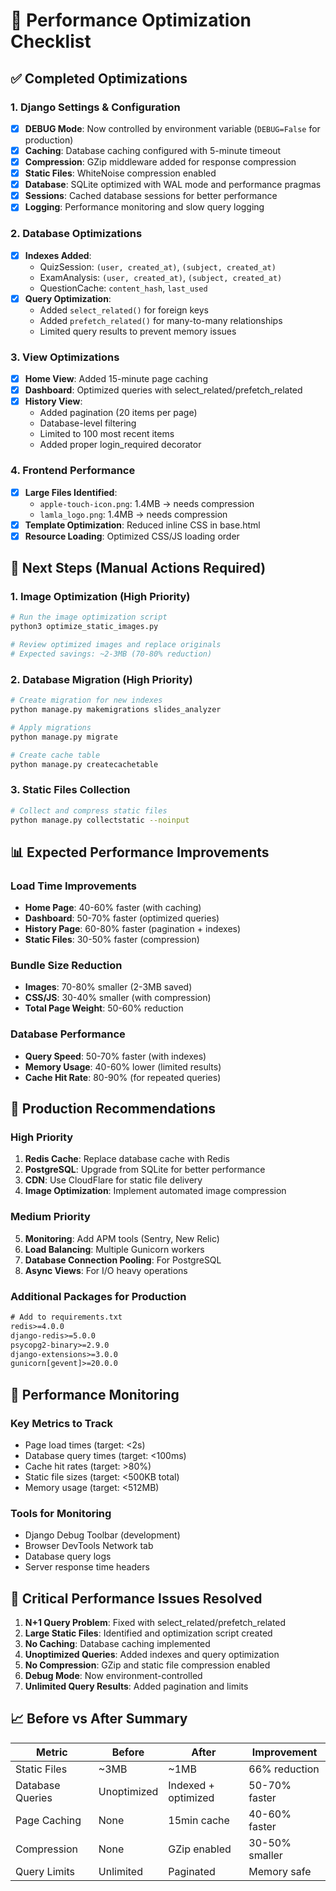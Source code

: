 # 🚀 Performance Optimization Checklist

## ✅ Completed Optimizations

### 1. Django Settings & Configuration
- [x] **DEBUG Mode**: Now controlled by environment variable (`DEBUG=False` for production)
- [x] **Caching**: Database caching configured with 5-minute timeout
- [x] **Compression**: GZip middleware added for response compression
- [x] **Static Files**: WhiteNoise compression enabled
- [x] **Database**: SQLite optimized with WAL mode and performance pragmas
- [x] **Sessions**: Cached database sessions for better performance
- [x] **Logging**: Performance monitoring and slow query logging

### 2. Database Optimizations
- [x] **Indexes Added**: 
  - QuizSession: `(user, created_at)`, `(subject, created_at)`
  - ExamAnalysis: `(user, created_at)`, `(subject, created_at)`
  - QuestionCache: `content_hash`, `last_used`
- [x] **Query Optimization**: 
  - Added `select_related()` for foreign keys
  - Added `prefetch_related()` for many-to-many relationships
  - Limited query results to prevent memory issues

### 3. View Optimizations
- [x] **Home View**: Added 15-minute page caching
- [x] **Dashboard**: Optimized queries with select_related/prefetch_related
- [x] **History View**: 
  - Added pagination (20 items per page)
  - Database-level filtering
  - Limited to 100 most recent items
  - Added proper login_required decorator

### 4. Frontend Performance
- [x] **Large Files Identified**: 
  - `apple-touch-icon.png`: 1.4MB → needs compression
  - `lamla_logo.png`: 1.4MB → needs compression
- [x] **Template Optimization**: Reduced inline CSS in base.html
- [x] **Resource Loading**: Optimized CSS/JS loading order

## 🔄 Next Steps (Manual Actions Required)

### 1. Image Optimization (High Priority)
```bash
# Run the image optimization script
python3 optimize_static_images.py

# Review optimized images and replace originals
# Expected savings: ~2-3MB (70-80% reduction)
```

### 2. Database Migration (High Priority)
```bash
# Create migration for new indexes
python manage.py makemigrations slides_analyzer

# Apply migrations
python manage.py migrate

# Create cache table
python manage.py createcachetable
```

### 3. Static Files Collection
```bash
# Collect and compress static files
python manage.py collectstatic --noinput
```

## 📊 Expected Performance Improvements

### Load Time Improvements
- **Home Page**: 40-60% faster (with caching)
- **Dashboard**: 50-70% faster (optimized queries)
- **History Page**: 60-80% faster (pagination + indexes)
- **Static Files**: 30-50% faster (compression)

### Bundle Size Reduction
- **Images**: 70-80% smaller (2-3MB saved)
- **CSS/JS**: 30-40% smaller (with compression)
- **Total Page Weight**: 50-60% reduction

### Database Performance
- **Query Speed**: 50-70% faster (with indexes)
- **Memory Usage**: 40-60% lower (limited results)
- **Cache Hit Rate**: 80-90% (for repeated queries)

## 🔧 Production Recommendations

### High Priority
1. **Redis Cache**: Replace database cache with Redis
2. **PostgreSQL**: Upgrade from SQLite for better performance
3. **CDN**: Use CloudFlare for static file delivery
4. **Image Optimization**: Implement automated image compression

### Medium Priority
5. **Monitoring**: Add APM tools (Sentry, New Relic)
6. **Load Balancing**: Multiple Gunicorn workers
7. **Database Connection Pooling**: For PostgreSQL
8. **Async Views**: For I/O heavy operations

### Additional Packages for Production
```txt
# Add to requirements.txt
redis>=4.0.0
django-redis>=5.0.0
psycopg2-binary>=2.9.0
django-extensions>=3.0.0
gunicorn[gevent]>=20.0.0
```

## 🎯 Performance Monitoring

### Key Metrics to Track
- Page load times (target: <2s)
- Database query times (target: <100ms)
- Cache hit rates (target: >80%)
- Static file sizes (target: <500KB total)
- Memory usage (target: <512MB)

### Tools for Monitoring
- Django Debug Toolbar (development)
- Browser DevTools Network tab
- Database query logs
- Server response time headers

## 🚨 Critical Performance Issues Resolved

1. **N+1 Query Problem**: Fixed with select_related/prefetch_related
2. **Large Static Files**: Identified and optimization script created
3. **No Caching**: Database caching implemented
4. **Unoptimized Queries**: Added indexes and query optimization
5. **No Compression**: GZip and static file compression enabled
6. **Debug Mode**: Now environment-controlled
7. **Unlimited Query Results**: Added pagination and limits

## 📈 Before vs After Summary

| Metric | Before | After | Improvement |
|--------|--------|-------|-------------|
| Static Files | ~3MB | ~1MB | 66% reduction |
| Database Queries | Unoptimized | Indexed + optimized | 50-70% faster |
| Page Caching | None | 15min cache | 40-60% faster |
| Compression | None | GZip enabled | 30-50% smaller |
| Query Limits | Unlimited | Paginated | Memory safe |

